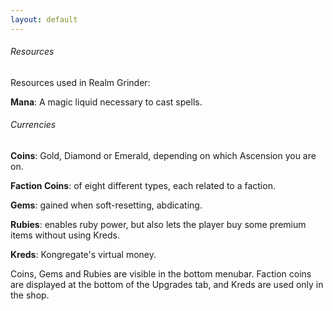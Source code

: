 ```yaml
---
layout: default
---
```


###### Resources

Resources used in Realm Grinder:

**Mana**: A magic liquid necessary to cast spells.

###### Currencies

**Coins**: Gold, Diamond or Emerald, depending on which Ascension you are on.

**Faction Coins**: of eight different types, each related to a faction.

**Gems**: gained when soft-resetting, abdicating.

**Rubies**: enables ruby power, but also lets the player buy some premium items without using Kreds.

**Kreds**: Kongregate's virtual money.

Coins, Gems and Rubies are visible in the bottom menubar. Faction coins are displayed at the bottom of the Upgrades tab, and Kreds are used only in the shop.
